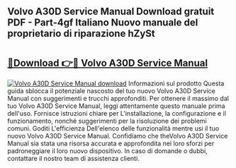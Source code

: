 ## Volvo A30D Service Manual Download gratuit PDF - Part-4gf Italiano Nuovo manuale del proprietario di riparazione hZySt

# <h2><a href="http://dfafwsr.blite.top/?on=Volvo+A30D+Service+Manual">🔗Download 👉🔴 Volvo A30D Service Manual</a></h2>

[![Volvo A30D Service Manual download](https://i.imgur.com/lujVjoI.png)](http://dfafwsr.blite.top/?on=Volvo+A30D+Service+Manual)
Informazioni sul prodotto Questa guida sblocca il potenziale nascosto del tuo nuovo Volvo A30D Service Manual con suggerimenti e trucchi approfonditi. Per ottenere il massimo dal tuo Volvo A30D Service Manual, leggi attentamente questo manuale prima dell'uso. Fornisce istruzioni chiare per L'installazione, la configurazione e il funzionamento, nonché suggerimenti per la risoluzione dei problemi comuni. Goditi L'efficienza Dell'elenco delle funzionalità mentre usi il tuo nuovo Volvo A30D Service Manual. Confidiamo che theVolvo A30D Service Manual sia stata una risorsa accurata e approfondita nei loro sforzi per padroneggiare il loro nuovo dispositivo. In caso di domande o dubbi, contattare il nostro team di assistenza clienti.
